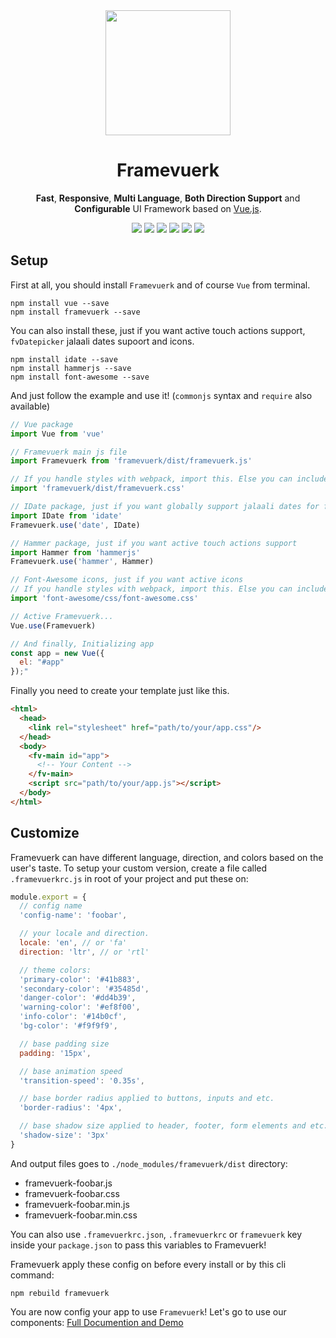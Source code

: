 <div align="center">
  <a href="http://framevuerk.com" target="_blank"> <img src="http://framevuerk.com/logo.svg" height="200"/> </a>
  <h1><b> Framevuerk </b></h1>
  <p><b>Fast</b>, <b>Responsive</b>, <b>Multi Language</b>, <b>Both Direction Support</b> and <b>Configurable</b> UI Framework based on <a href="http://vuejs.org" target="_blank">Vue.js</a>.</p>
  <img src="https://img.shields.io/github/license/framevuerk/framevuerk.svg?style=for-the-badge" /> <img src="https://img.shields.io/github/stars/framevuerk/framevuerk.svg?style=for-the-badge" /> <img src="https://img.shields.io/github/issues/framevuerk/framevuerk.svg?style=for-the-badge" /> <img src="https://img.shields.io/github/forks/framevuerk/framevuerk.svg?style=for-the-badge" /> <img src="https://img.shields.io/npm/dm/framevuerk.svg?style=for-the-badge"> <img src="https://img.shields.io/npm/v/framevuerk.svg?style=for-the-badge">
  <br>
</div>

## Setup
First at all, you should install `Framevuerk` and of course `Vue` from terminal.

```terminal
npm install vue --save
npm install framevuerk --save
```

You can also install these, just if you want active touch actions support, `fvDatepicker` jalaali dates supoort and icons.
```terminal
npm install idate --save
npm install hammerjs --save
npm install font-awesome --save
```

And just follow the example and use it! (`commonjs` syntax and `require` also available)

```javascript
// Vue package
import Vue from 'vue'

// Framevuerk main js file
import Framevuerk from 'framevuerk/dist/framevuerk.js'

// If you handle styles with webpack, import this. Else you can include this via <link rel="stylesheet">
import 'framevuerk/dist/framevuerk.css'

// IDate package, just if you want globally support jalaali dates for fvDatepicker
import IDate from 'idate'
Framevuerk.use('date', IDate)

// Hammer package, just if you want active touch actions support
import Hammer from 'hammerjs'
Framevuerk.use('hammer', Hammer)

// Font-Awesome icons, just if you want active icons
// If you handle styles with webpack, import this. Else you can include this via <link rel="stylesheet">
import 'font-awesome/css/font-awesome.css'

// Active Framevuerk...
Vue.use(Framevuerk)

// And finally, Initializing app
const app = new Vue({
  el: "#app"
});"
```

Finally you need to create your template just like this.

```html
<html>
  <head>
    <link rel="stylesheet" href="path/to/your/app.css"/>
  </head>
  <body>
    <fv-main id="app">
      <!-- Your Content -->
    </fv-main>
    <script src="path/to/your/app.js"></script>
  </body>
</html>
```

## Customize

Framevuerk can have different language, direction, and colors based on the user's taste. To setup your custom version, create a file called `.framevuerkrc.js` in root of your project and put these on:

```javascript
module.export = {
  // config name
  'config-name': 'foobar',

  // your locale and direction.
  locale: 'en', // or 'fa'
  direction: 'ltr', // or 'rtl'

  // theme colors:
  'primary-color': '#41b883',
  'secondary-color': '#35485d',
  'danger-color': '#dd4b39',
  'warning-color': '#ef8f00',
  'info-color': '#14b0cf',
  'bg-color': '#f9f9f9',

  // base padding size
  padding: '15px',

  // base animation speed
  'transition-speed': '0.35s',

  // base border radius applied to buttons, inputs and etc.
  'border-radius': '4px',

  // base shadow size applied to header, footer, form elements and etc.
  'shadow-size': '3px'
}
```

And output files goes to `./node_modules/framevuerk/dist` directory:

- framevuerk-foobar.js
- framevuerk-foobar.css
- framevuerk-foobar.min.js
- framevuerk-foobar.min.css

You can also use `.framevuerkrc.json`, `.framevuerkrc` or `framevuerk` key inside your `package.json` to pass this variables to Framevuerk!

Framevuerk apply these config on before every install or by this cli command:
```terminal
npm rebuild framevuerk
```
    
You are now config your app to use `Framevuerk`! Let's go to use our components:
[Full Documention and Demo](http://framevuerk.com)